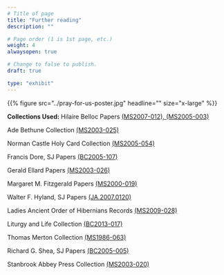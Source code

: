 ```yaml
---
# Title of page
title: "Further reading"
description: ""

# Page order (1 is 1st page, etc.)
weight: 4
alwaysopen: true

# Change to false to publish.
draft: true

type: "exhibit"
---
```


{{% figure src="../pray-for-us-poster.jpg" headline="" size="x-large" %}}

__Collections Used:__
 Hilaire Belloc Papers [(MS2007-012), (MS2005-003)](https://bc-primo.hosted.exlibrisgroup.com/primo-explore/fulldisplay?docid=ALMA-BC21311957810001021&context=L&vid=bclib_new&search_scope=bcl&tab=bcl_only&lang=en_US)

Ade Bethune Collection [(MS2003-025)](https://bc-primo.hosted.exlibrisgroup.com/primo-explore/fulldisplay?docid=ALMA-BC21318075630001021&context=L&vid=bclib_new&search_scope=bcl&tab=bcl_only&lang=en_US)  

Norman Castle Holy Card Collection [(MS2005-054)](https://bc-primo.hosted.exlibrisgroup.com/primo-explore/fulldisplay?docid=ALMA-BC21313252460001021&context=L&vid=bclib_new&search_scope=bcl&tab=bcl_only&lang=en_US)

Francis Dore, SJ Papers [(BC2005-107)](https://bc-primo.hosted.exlibrisgroup.com/primo-explore/fulldisplay?docid=ALMA-BC21349437120001021&context=L&vid=bclib_new&search_scope=bcl&tab=bcl_only&lang=en_US)

Gerald Ellard Papers [(MS2003-026)](https://bc-primo.hosted.exlibrisgroup.com/primo-explore/fulldisplay?docid=ALMA-BC21318074730001021&context=L&vid=bclib_new&search_scope=bcl&tab=bcl_only&lang=en_US)

Margaret M. Fitzgerald Papers [(MS2000-019)](https://bc-primo.hosted.exlibrisgroup.com/primo-explore/fulldisplay?docid=ALMA-BC21372539030001021&context=L&vid=bclib_new&search_scope=bcl&tab=bcl_only&lang=en_US)

Walter F. Hyland, SJ Papers [(JA.2007.0120)](https://bc-primo.hosted.exlibrisgroup.com/primo-explore/fulldisplay?docid=ALMA-BC21350923760001021&context=L&vid=bclib_new&search_scope=bcl&tab=bcl_only&lang=en_US)

Ladies Ancient Order of Hibernians Records [(MS2009-028)](https://bc-primo.hosted.exlibrisgroup.com/primo-explore/fulldisplay?docid=ALMA-BC21437826370001021&context=L&vid=bclib_new&search_scope=bcl&tab=bcl_only&lang=en_US)

Liturgy and Life Collection [(BC2013-017)](https://bc-primo.hosted.exlibrisgroup.com/primo-explore/fulldisplay?docid=ALMA-BC21440260550001021&context=L&vid=bclib_new&search_scope=bcl&tab=bcl_only&lang=en_US)

Thomas Merton Collection [(MS1986-063)](https://bc-primo.hosted.exlibrisgroup.com/primo-explore/fulldisplay?docid=ALMA-BC21313130790001021&context=L&vid=bclib_new&search_scope=bcl&tab=bcl_only&lang=en_US)

Richard G. Shea, SJ Papers [(BC2005-005)](https://bc-primo.hosted.exlibrisgroup.com/primo-explore/fulldisplay?docid=ALMA-BC21351288840001021&context=L&vid=bclib_new&search_scope=bcl&tab=bcl_only&lang=en_US)

Stanbrook Abbey Press Collection [(MS2003-020)](https://bc-primo.hosted.exlibrisgroup.com/primo-explore/fulldisplay?docid=ALMA-BC21352762460001021&context=L&vid=bclib_new&lang=en_US&search_scope=bcl&adaptor=Local%20Search%20Engine&tab=bcl_only&query=any,contains,stanbrook%20abbey%20press&offset=0)
